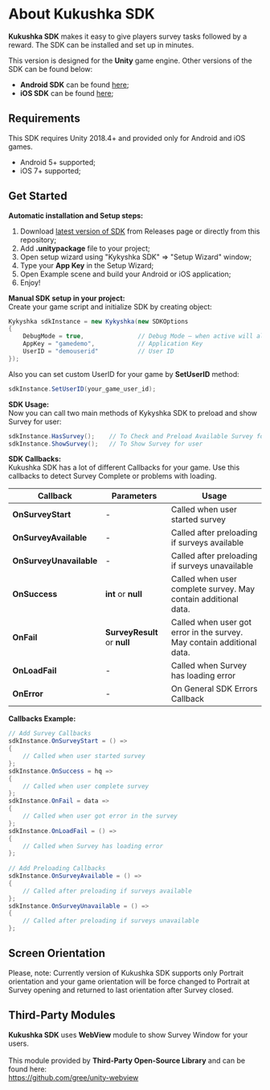# About Kukushka SDK
**Kukushka SDK** makes it easy to give players survey tasks followed by a reward. The SDK can be installed and set up in minutes.

This version is designed for the **Unity** game engine. Other versions of the SDK can be found below:
- **Android SDK** can be found <a href="https://github.com/kykyshkaDev/Kykyshka_Android">here</a>;
- **iOS SDK** can be found <a href="https://github.com/kykyshkaDev/Kykyshka_iOS">here</a>;

## Requirements
This SDK requires Unity 2018.4+ and provided only for Android and iOS games.
- Android 5+ supported;
- iOS 7+ supported;

## Get Started
**Automatic installation and Setup steps:**
1) Download [latest version of SDK](https://github.com/kykyshkaDev/Kukushka_UnitySDK/releases) from Releases page or directly from this repository;
2) Add **.unitypackage** file to your project;
3) Open setup wizard using "Kykyshka SDK" => "Setup Wizard" window;
4) Type your **App Key** in the Setup Wizard;
5) Open Example scene and build your Android or iOS application;
6) Enjoy!

**Manual SDK setup in your project:**<br/>
Create your game script and initialize SDK by creating object:
```csharp
Kykyshka sdkInstance = new Kykyshka(new SDKOptions
{
    DebugMode = true,               // Debug Mode — when active will always display a demo survey regardless of AppKey and UserID, useful for testing
    AppKey = "gamedemo",            // Application Key
    UserID = "demouserid"           // User ID
});
```

Also you can set custom UserID for your game by **SetUserID** method:
```csharp
sdkInstance.SetUserID(your_game_user_id);
```

**SDK Usage:**<br/>
Now you can call two main methods of Kykyshka SDK to preload and show Survey for user:
```csharp
sdkInstance.HasSurvey();    // To Check and Preload Available Survey for this user
sdkInstance.ShowSurvey();   // To Show Survey for user
```

**SDK Callbacks:**<br/>
Kukushka SDK has a lot of different Callbacks for your game. Use this callbacks to detect Survey Complete or problems with loading.

| Callback             | Parameters                   | Usage                                                                  |
|----------------------|------------------------------|------------------------------------------------------------------------|
| **OnSurveyStart** | -                            | Called when user started survey                                        |
| **OnSurveyAvailable** | -                            | Called after preloading if surveys available                           |
| **OnSurveyUnavailable** | -                            | Called after preloading if surveys unavailable                         |
| **OnSuccess** | **int** or **null**          | Called when user complete survey. May contain additional data.         |
| **OnFail**    | **SurveyResult** or **null** | Called when user got error in the survey. May contain additional data. |
| **OnLoadFail** | -                            | Called when Survey has loading error                                   |
| **OnError** | -                            | On General SDK Errors Callback                                         |

**Callbacks Example:**
```csharp
// Add Survey Callbacks
sdkInstance.OnSurveyStart = () =>
{
    // Called when user started survey
};
sdkInstance.OnSuccess = hq =>
{
    // Called when user complete survey
};
sdkInstance.OnFail = data =>
{
    // Called when user got error in the survey
};
sdkInstance.OnLoadFail = () =>
{
    // Called when Survey has loading error 
};
            
// Add Preloading Callbacks
sdkInstance.OnSurveyAvailable = () =>
{
    // Called after preloading if surveys available
};
sdkInstance.OnSurveyUnavailable = () =>
{
    // Called after preloading if surveys unavailable
};
```

## Screen Orientation
Please, note: Currently version of Kukushka SDK supports only Portrait orientation and your game orientation will be force changed to Portrait at Survey opening and returned to last orientation after Survey closed.


## Third-Party Modules
**Kukushka SDK** uses **WebView** module to show Survey Window for your users.<br/><br/>
This module provided by **Third-Party Open-Source Library** and can be found here:<br/>
https://github.com/gree/unity-webview
